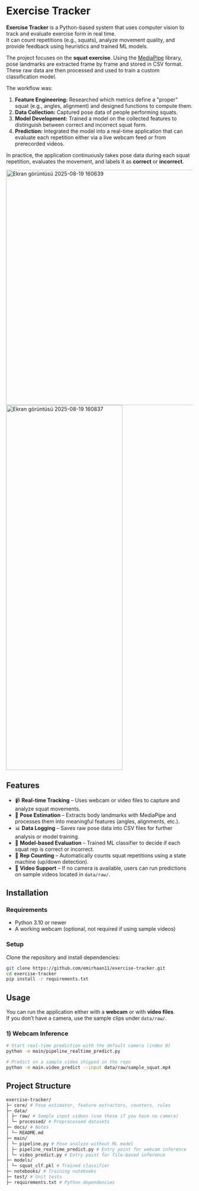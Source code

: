 # Exercise Tracker

**Exercise Tracker** is a Python-based system that uses computer vision to track and evaluate exercise form in real time.  
It can count repetitions (e.g., squats), analyze movement quality, and provide feedback using heuristics and trained ML models.  

The project focuses on the **squat exercise**. Using the [MediaPipe](https://developers.google.com/mediapipe) library, pose landmarks are extracted frame by frame and stored in CSV format. These raw data are then processed and used to train a custom classification model.  

The workflow was:  
1. **Feature Engineering:** Researched which metrics define a "proper" squat (e.g., angles, alignment) and designed functions to compute them.  
2. **Data Collection:** Captured pose data of people performing squats.  
3. **Model Development:** Trained a model on the collected features to distinguish between correct and incorrect squat form.  
4. **Prediction:** Integrated the model into a real-time application that can evaluate each repetition either via a live webcam feed or from prerecorded videos.  

In practice, the application continuously takes pose data during each squat repetition, evaluates the movement, and labels it as **correct** or **incorrect**.  

<img width="572" height="635" alt="Ekran görüntüsü 2025-08-19 160639" src="https://github.com/user-attachments/assets/b1550b71-fa87-465c-b681-06208be1f314" />
<img width="314" height="985" alt="Ekran görüntüsü 2025-08-19 160837" src="https://github.com/user-attachments/assets/d6919f72-2ddc-4173-ba0d-502178d16cb1" />


## Features

- 📹 **Real-time Tracking** – Uses webcam or video files to capture and analyze squat movements.  
- 🧍 **Pose Estimation** – Extracts body landmarks with MediaPipe and processes them into meaningful features (angles, alignments, etc.).  
- 📊 **Data Logging** – Saves raw pose data into CSV files for further analysis or model training.  
- 🤖 **Model-based Evaluation** – Trained ML classifier to decide if each squat rep is correct or incorrect.  
- 🔄 **Rep Counting** – Automatically counts squat repetitions using a state machine (up/down detection).  
- 🎥 **Video Support** – If no camera is available, users can run predictions on sample videos located in `data/raw/`.


## Installation

### Requirements
- Python 3.10 or newer  
- A working webcam (optional, not required if using sample videos)  

### Setup

Clone the repository and install dependencies:

```bash
git clone https://github.com/emirhaan11/exercise-tracker.git
cd exercise-tracker
pip install -r requirements.txt
```

## Usage

You can run the application either with a **webcam** or with **video files**.  
If you don’t have a camera, use the sample clips under `data/raw/`.

### 1) Webcam Inference

```bash
# Start real-time prediction with the default camera (index 0)
python -m main/pipeline_realtime_predict.py

# Predict on a sample video shipped in the repo
python -m main.video_predict --input data/raw/sample_squat.mp4
```

## Project Structure

```bash
exercise-tracker/
├─ core/ # Pose estimator, feature extractors, counters, rules
├─ data/
│ ├─ raw/ # Sample input videos (use these if you have no camera)
│ └─ processed/ # Preprocessed datasets
├─ docs/ # Notes
│ └─ README.md
├─ main/
│ └─ pipeline.py # Pose analyze without ML model
│ ├─ pipeline_realtime_predict.py # Entry point for webcam inference
│ └─ video_predict.py # Entry point for file-based inference
├─ models/
│ └─ squat_clf.pkl # Trained classifier 
├─ notebooks/ # Training notebooks
├─ test/ # Unit tests
├─ requirements.txt # Python dependencies

```
